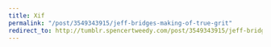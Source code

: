 ```yaml
---
title: Xif
permalink: "/post/3549343915/jeff-bridges-making-of-true-grit"
redirect_to: http://tumblr.spencertweedy.com/post/3549343915/jeff-bridges-making-of-true-grit
---
```


